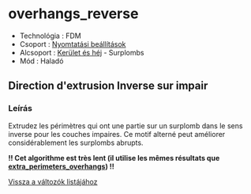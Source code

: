 # overhangs\_reverse

* Technológia : FDM
* Csoport : [Nyomtatási beállítások](../../../konfig/print_settings)
* Alcsoport : [Kerület és héj](../../beallitasok/print_settings.md#périmètre-et-enveloppe) - Surplombs
* Mód : Haladó

## Direction d'extrusion Inverse sur impair

### Leírás

Extrudez les périmètres qui ont une partie sur un surplomb dans le sens inverse pour les couches impaires. Ce motif alterné peut améliorer considérablement les surplombs abrupts.

**!! Cet algorithme est très lent \(il utilise les mêmes résultats que** [**extra\_perimeters\_overhangs**](extra_perimeters_overhangs.md)**\) !!**

[Vissza a változók listájához](../../variable_list)

